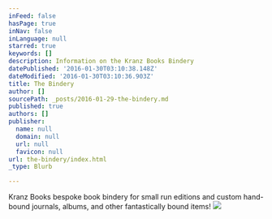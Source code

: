 ```yaml
---
inFeed: false
hasPage: true
inNav: false
inLanguage: null
starred: true
keywords: []
description: Information on the Kranz Books Bindery
datePublished: '2016-01-30T03:10:38.148Z'
dateModified: '2016-01-30T03:10:36.903Z'
title: The Bindery
author: []
sourcePath: _posts/2016-01-29-the-bindery.md
published: true
authors: []
publisher:
  name: null
  domain: null
  url: null
  favicon: null
url: the-bindery/index.html
_type: Blurb

---
```

Kranz Books bespoke book bindery for small run editions and custom hand-bound journals, albums, and other fantastically bound items!
![](https://the-grid-user-content.s3-us-west-2.amazonaws.com/4448b5ae-0765-4dfd-8441-cf2dbb7f60a7.jpg)